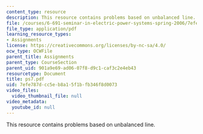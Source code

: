 ```yaml
---
content_type: resource
description: This resource contains problems based on unbalanced line.
file: /courses/6-691-seminar-in-electric-power-systems-spring-2006/7efe787dcc5eb8a15f1bfb346f8d0073_ps7.pdf
file_type: application/pdf
learning_resource_types:
- Assignments
license: https://creativecommons.org/licenses/by-nc-sa/4.0/
ocw_type: OCWFile
parent_title: Assignments
parent_type: CourseSection
parent_uid: 901a9e69-ad06-07f8-d9c1-caf3c2e4eb43
resourcetype: Document
title: ps7.pdf
uid: 7efe787d-cc5e-b8a1-5f1b-fb346f8d0073
video_files:
  video_thumbnail_file: null
video_metadata:
  youtube_id: null
---
```

This resource contains problems based on unbalanced line.